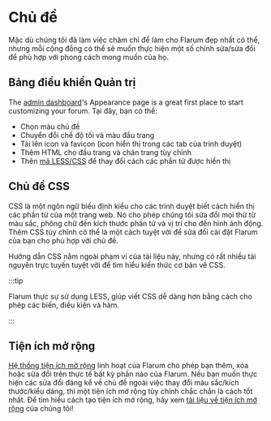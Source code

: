 # Chủ đề

Mặc dù chúng tôi đã làm việc chăm chỉ để làm cho Flarum đẹp nhất có thể, nhưng mỗi cộng đồng có thể sẽ muốn thực hiện một số chỉnh sửa/sửa đổi để phù hợp với phong cách mong muốn của họ.

## Bảng điều khiển Quản trị

The [admin dashboard](admin.md)'s Appearance page is a great first place to start customizing your forum. Tại đây, bạn có thể:

- Chọn màu chủ đề
- Chuyển đổi chế độ tối và màu đầu trang
- Tải lên icon và favicon (icon hiển thị trong các tab của trình duyệt)
- Thêm HTML cho đầu trang và chân trang tùy chỉnh
- Thên [mã LESS/CSS](#css-theming) để thay đổi cách các phần tử được hiển thị

## Chủ đề CSS

CSS là một ngôn ngữ biểu định kiểu cho các trình duyệt biết cách hiển thị các phần tử của một trang web. Nó cho phép chúng tôi sửa đổi mọi thứ từ màu sắc, phông chữ đến kích thước phần tử và vị trí cho đến hình ảnh động. Thêm CSS tùy chỉnh có thể là một cách tuyệt vời để sửa đổi cài đặt Flarum của bạn cho phù hợp với chủ đề.

Hướng dẫn CSS nằm ngoài phạm vi của tài liệu này, nhưng có rất nhiều tài nguyên trực tuyến tuyệt vời để tìm hiểu kiến ​​thức cơ bản về CSS.

:::tip

Flarum thực sự sử dụng LESS, giúp viết CSS dễ dàng hơn bằng cách cho phép các biến, điều kiện và hàm.

:::

## Tiện ích mở rộng

[Hệ thống tiện ích mở rộng](extensions.md) linh hoạt của Flarum cho phép bạn thêm, xóa hoặc sửa đổi trên thực tế bất kỳ phần nào của Flarum. Nếu bạn muốn thực hiện các sửa đổi đáng kể về chủ đề ngoài việc thay đổi màu sắc/kích thước/kiểu dáng, thì một tiện ích mở rộng tùy chỉnh chắc chắn là cách tốt nhất. Để tìm hiểu cách tạo tiện ích mở rộng, hãy xem [tài liệu về tiện ích mở rộng](extend/README.md) của chúng tôi!

